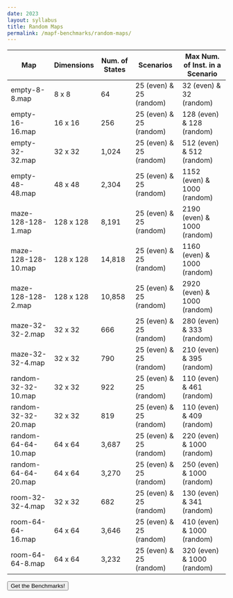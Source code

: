 ```yaml
---
date: 2023
layout: syllabus
title: Random Maps
permalink: /mapf-benchmarks/random-maps/
---
```


<div class="fullwidth">

 **Map** | **Dimensions** | **Num. of States** | **Scenarios** | **Max Num. of Inst. in a Scenario**
---|---|---|---|----
empty-8-8.map   | 8 x 8   | 64    | 25 (even) & 25 (random) | 32 (even) & 32 (random)
empty-16-16.map | 16 x 16 | 256   | 25 (even) & 25 (random) | 128 (even) & 128 (random)
empty-32-32.map	| 32 x 32 | 1,024 | 25 (even) & 25 (random) | 512 (even) & 512 (random)
empty-48-48.map | 48 x 48 | 2,304 | 25 (even) & 25 (random) | 1152 (even) & 1000 (random)
maze-128-128-1.map | 128 x 128 | 8,191 | 25 (even) & 25 (random) | 2190 (even) & 1000 (random)
maze-128-128-10.map | 128 x 128 | 14,818 | 25 (even) & 25 (random) | 1160 (even) & 1000 (random)
maze-128-128-2.map | 128 x 128 | 10,858 | 25 (even) & 25 (random) | 2920 (even) & 1000 (random)
maze-32-32-2.map | 32 x 32 | 666 | 25 (even) & 25 (random) | 280 (even) & 333 (random)
maze-32-32-4.map | 32 x 32 | 790 | 25 (even) & 25 (random) | 210 (even) & 395 (random)
random-32-32-10.map | 32 x 32 | 922 | 25 (even) & 25 (random) | 110 (even) & 461 (random)
random-32-32-20.map | 32 x 32 | 819 | 25 (even) & 25 (random) | 110 (even) & 409 (random)
random-64-64-10.map | 64 x 64 | 3,687 | 25 (even) & 25 (random) | 220 (even) & 1000 (random)
random-64-64-20.map | 64 x 64 | 3,270 | 25 (even) & 25 (random) | 250 (even) & 1000 (random)
room-32-32-4.map | 32 x 32 | 682 | 25 (even) & 25 (random) | 130 (even) & 341 (random)
room-64-64-16.map | 64 x 64 | 3,646 | 25 (even) & 25 (random) | 410 (even) & 1000 (random)
room-64-64-8.map | 64 x 64 | 3,232 | 25 (even) & 25 (random) | 320 (even) & 1000 (random)



</div>

<a href='https://movingai.com/benchmarks/mapf/index.html'><button class='button benchmarks'>Get the Benchmarks!</button></a>&nbsp;&nbsp;&nbsp;&nbsp;&nbsp;&nbsp;


